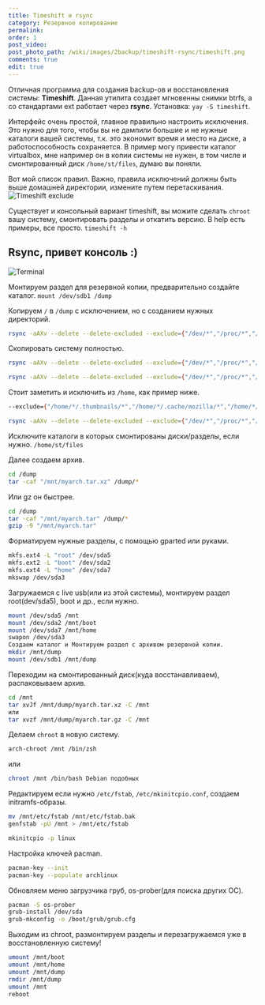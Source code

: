 ```yaml
---
title: Timeshift и rsync
category: Резервное копирование
permalink:
order: 1
post_video: 
post_photo_path: /wiki/images/2backup/timeshift-rsync/timeshift.png
comments: true
edit: true
---
```

Отличная программа для создания backup-ов и восстановления системы: **Timeshift**. Данная утилита создает мгновенны снимки btrfs, а со стандартами ext работает через **rsync**.
Установка: `yay -S timeshift`.

Интерфейс очень простой, главное правильно настроить исключения. Это нужно для того, чтобы вы не дампили большие и не нужные каталоги вашей системы, т.к. это экономит время и место на диске, а работоспособность сохраняется. В пример могу привести каталог virtualbox, мне например он в копии системы не нужен, в том числе и смонтированный диск `/home/st/files`, думаю вы поняли.

Вот мой список правил. Важно, правила исключений должны быть выше домашней директории, измените путем перетаскивания.
![Timeshift exclude](/wiki/images/2backup/timeshift-rsync/exclude-timeshift.png)

Существует и консольный вариант timeshift, вы можите сделать `chroot` вашу систему, смонтировать разделы и откатить версию. В help есть примеры, все просто. `timeshift -h`

## Rsync, привет консоль :)
![Terminal](https://thumbs.gfycat.com/ComplexNeighboringBoilweevil-size_restricted.gif)

Монтируем раздел для резервной копии, предварительно создайте каталог.
`mount /dev/sdb1 /dump`

Копируем `/` в `/dump` с исключением, но с созданием нужных директорий.
```bash
rsync -aAXv --delete --delete-excluded --exclude={"/dev/*","/proc/*","/sys/*","/tmp/*","/run/*","/mnt/*","/media/*","/lost+found","/var/lib/pacman/sync/*","/var/cache/*","/var/tmp/*","/boot/*","/home/*"} /* /dump/
```

Скопировать систему полностью.
```bash
rsync -aAXv --delete --delete-excluded --exclude={"/dev/*","/proc/*","/sys/*","/tmp/*","/run/*","/mnt/*","/media/*","/lost+found","/var/lib/pacman/sync/*","/var/cache/*","/var/tmp/*"} /* /dump/
```

```bash
rsync -aAXv --delete --delete-excluded --exclude={"/dev/*","/proc/*","/sys/*","/tmp/*","/run/*","/mnt/*","/media/*","/lost+found","/var/lib/pacman/sync/*","/var/cache/*","/var/tmp/*","/home/*/.thumbnails/*","/home/*/.cache/*","/home/*/.local","/home/*/.gvfs/*","/home/*/files/*","/home/*/.var","/home/*/.npm","/home/*/.node-gyp","/home/*/.electron"} /* /run/media/st/dump/myarch/
```

Стоит заметить и исключить из `/home`, как пример ниже.
```bash
--exclude={"/home/*/.thumbnails/*","/home/*/.cache/mozilla/*","/home/*/.local/share/Trash/*","/home/*/.gvfs/*"}
```

```bash
rsync -aAXv --delete --delete-excluded --exclude={"/dev/*","/proc/*","/sys/*","/tmp/*","/run/*","/mnt/*","/media/*","/lost+found","/var/lib/pacman/sync/*","/var/cache/*","/var/tmp/*","/home/*/.thumbnails/*","/home/*/.cache/mozilla/*","/home/*/.local/share/Trash/*","/home/*/.gvfs/*"} /* /dump/
```

Исключите каталоги в которых смонтированы диски/разделы, если нужно.
`/home/st/files`

Далее создаем архив.
```bash
cd /dump
tar -caf "/mnt/myarch.tar.xz" /dump/*
```

Или gz он быстрее.
```bash
cd /dump
tar -caf "/mnt/myarch.tar" /dump/*
gzip -9 "/mnt/myarch.tar"
```

Форматируем нужные разделы, с помощью gparted или руками.
```bash
mkfs.ext4 -L "root" /dev/sda5
mkfs.ext2 -L "boot" /dev/sda2
mkfs.ext4 -L "home" /dev/sda7
mkswap /dev/sda3
```

Загружаемся с live usb(или из этой системы), монтируем раздел root(dev/sda5), boot и др., если нужно.
```bash
mount /dev/sda5 /mnt
mount /dev/sda2 /mnt/boot
mount /dev/sda7 /mnt/home
swapon /dev/sda3
Создаем каталог и Монтируем раздел с архивом резервной копии.
mkdir /mnt/dump
mount /dev/sdb1 /mnt/dump
```

Переходим на смонтированный диск(куда восстанавливаем), распаковываем архив.
```bash
cd /mnt
tar xvJf /mnt/dump/myarch.tar.xz -С /mnt
или
tar xvzf /mnt/dump/myarch.tar.gz -С /mnt
```

Делаем `chroot` в новую систему.
```bash
arch-chroot /mnt /bin/zsh
```
или
```bash 
chroot /mnt /bin/bash Debian подобных
```

Редактируем если нужно `/etc/fstab`, `/etc/mkinitcpio.conf`, создаем initramfs-образы.
```bash
mv /mnt/etc/fstab /mnt/etc/fstab.bak
genfstab -pU /mnt > /mnt/etc/fstab
```

```bash
mkinitcpio -p linux
```

Настройка ключей pacman.
```bash
pacman-key --init
pacman-key --populate archlinux
```

Обновляем меню загрузчика груб, os-prober(для поиска других ОС).
```bash
pacman -S os-prober
grub-install /dev/sda
grub-mkconfig -o /boot/grub/grub.cfg
```

Выходим из chroot, размонтируем разделы и перезагружаемся уже в восстановленную систему!
```bash
umount /mnt/boot
umount /mnt/home
umount /mnt/dump
rmdir /mnt/dump
umount /mnt
reboot
```